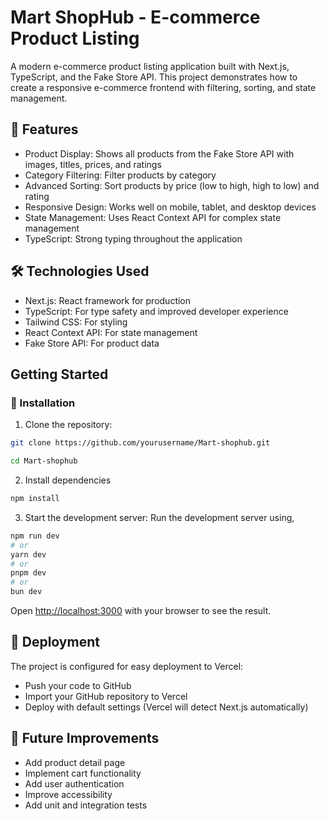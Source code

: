 # Mart ShopHub - E-commerce Product Listing
A modern e-commerce product listing application built with Next.js, TypeScript, and the Fake Store API. This project demonstrates how to create a responsive e-commerce frontend with filtering, sorting, and state management.


## 🚀 Features

- Product Display: Shows all products from the Fake Store API with images, titles, prices, and ratings
- Category Filtering: Filter products by category
- Advanced Sorting: Sort products by price (low to high, high to low) and rating
- Responsive Design: Works well on mobile, tablet, and desktop devices
- State Management: Uses React Context API for complex state management
- TypeScript: Strong typing throughout the application


## 🛠️ Technologies Used

- Next.js: React framework for production
- TypeScript: For type safety and improved developer experience
- Tailwind CSS: For styling
- React Context API: For state management
- Fake Store API: For product data

## Getting Started

### 🔧 Installation

1. Clone the repository:

```bash 
git clone https://github.com/yourusername/Mart-shophub.git

cd Mart-shophub
```

2. Install dependencies

```bash 
npm install
```

3. Start the development server:
Run the development server using,

```bash
npm run dev
# or
yarn dev
# or
pnpm dev
# or
bun dev
```

Open [http://localhost:3000](http://localhost:3000) with your browser to see the result.


## 🚀 Deployment
The project is configured for easy deployment to Vercel:

- Push your code to GitHub
- Import your GitHub repository to Vercel
- Deploy with default settings (Vercel will detect Next.js automatically)

## 🧪 Future Improvements

- Add product detail page
- Implement cart functionality
- Add user authentication
- Improve accessibility
- Add unit and integration tests

